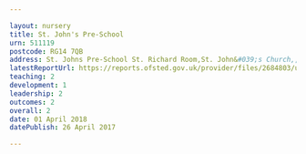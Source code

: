```yaml
---

layout: nursery
title: St. John's Pre-School
urn: 511119
postcode: RG14 7QB
address: St. Johns Pre-School St. Richard Room,St. John&#039;s Church,, St. John&#039;s Road, Newbury, Berkshire, RG14 7QB
latestReportUrl: https://reports.ofsted.gov.uk/provider/files/2684803/urn/511119.pdf
teaching: 2
development: 1
leadership: 2
outcomes: 2
overall: 2
date: 01 April 2018 
datePublish: 26 April 2017

---
```

